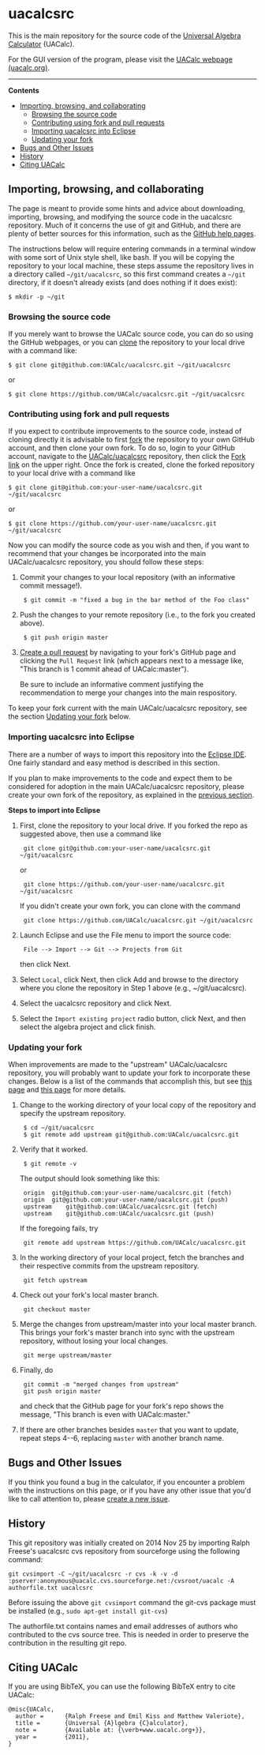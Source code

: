 # uacalcsrc

This is the main repository for the source code of the [Universal Algebra
Calculator](http://uacalc.org) (UACalc).

For the GUI version of the program, please visit
the [UACalc webpage (uacalc.org)](http://uacalc.org).

--------------------------------------------------

<!-- START doctoc generated TOC please keep comment here to allow auto update -->
<!-- DON'T EDIT THIS SECTION, INSTEAD RE-RUN doctoc TO UPDATE -->
**Contents**

  - [Importing, browsing, and collaborating](#importing-browsing-and-collaborating)
    - [Browsing the source code](#browsing-the-source-code)
    - [Contributing using fork and pull requests](#contributing-using-fork-and-pull-requests)
    - [Importing uacalcsrc into Eclipse](#importing-uacalcsrc-into-eclipse)
    - [Updating your fork](#updating-your-fork)
  - [Bugs and Other Issues](#bugs-and-other-issues)
  - [History](#history)
  - [Citing UACalc](#citing-uacalc)

<!-- END doctoc generated TOC please keep comment here to allow auto update -->

## Importing, browsing, and collaborating

The page is meant to provide some hints and advice about downloading, importing,
browsing, and modifying the source code in the uacalcsrc repository. Much of it
concerns the use of git and GitHub, and there are plenty of better sources
for this information, such as the [GitHub help pages](https://help.github.com/).

The instructions below will require entering commands in a terminal
window with some sort of Unix style shell, like bash.
If you will be copying the repository to your local machine, these steps
assume the repository lives in a directory called `~/git/uacalcsrc`, so
this first command creates a `~/git` directory, if it doesn't already exists
(and does nothing if it does exist):

    $ mkdir -p ~/git

### Browsing the source code

If you merely want to browse the UACalc source code, you can do so using the
GitHub webpages, or you can
[clone](https://help.github.com/articles/fetching-a-remote/) the repository to
your local drive with a command like: 

    $ git clone git@github.com:UACalc/uacalcsrc.git ~/git/uacalcsrc

or

    $ git clone https://github.com/UACalc/uacalcsrc.git ~/git/uacalcsrc


### Contributing using fork and pull requests

If you expect to contribute improvements to the source code, instead of cloning
directly it is advisable to first
[fork](https://help.github.com/articles/fork-a-repo/) the repository to your own
GitHub account, and then clone your own fork.  To do so, login to your GitHub account,
navigate to the [UACalc/uacalcsrc](https://github.com/UACalc/uacalcsrc)
repository, then click the
[Fork link](https://github.com/UACalc/uacalcsrc#fork-destination-box) on the
upper right.  Once the fork is created, clone the forked repository to your
local drive with a command like 

    $ git clone git@github.com:your-user-name/uacalcsrc.git ~/git/uacalcsrc

or

    $ git clone https://github.com/your-user-name/uacalcsrc.git ~/git/uacalcsrc

Now you can modify the source code as you wish and then, if you want to
recommend that your changes be incorporated into the main UACalc/uacalcsrc
repository, you should follow these steps:

1. Commit your changes to your local repository (with an informative commit
   message!).

        $ git commit -m "fixed a bug in the bar method of the Foo class"

2. Push the changes to your remote repository (i.e., to the fork you created above).

		$ git push origin master
		
3. [Create a pull request](https://help.github.com/articles/creating-a-pull-request/)
   by navigating to your fork's GitHub page and clicking the `Pull
   Request` link (which appears next to a message like, "This branch is 1 commit
   ahead of UACalc:master"). 

   Be sure to include an informative comment justifying the
   recommendation to merge your changes into the main respository.

To keep your fork current with the main UACalc/uacalcsrc repository, see the
section [Updating your fork](#updating-your-fork) below.

### Importing uacalcsrc into Eclipse

There are a number of ways to import this repository into the
[Eclipse IDE](http://www.eclipse.org/). One fairly standard and easy method is
described in this section. 

If you plan to make improvements to the code and expect them to be considered for
adoption in the main UACalc/uacalcsrc repository, please create your own
fork of the repository, as explained in the [previous section](#contributing-using-fork-and-pull-requests).

**Steps to import into Eclipse**

1. First, clone the repository to your local drive. If you forked the repo as suggested
   above, then use a command like

        git clone git@github.com:your-user-name/uacalcsrc.git ~/git/uacalcsrc

   or

        git clone https://github.com/your-user-name/uacalcsrc.git ~/git/uacalcsrc

   If you didn't create your own fork, you can clone with the command
   
        git clone https://github.com/UACalc/uacalcsrc.git ~/git/uacalcsrc


2. Launch Eclipse and use the File menu to import the source code:

        File --> Import --> Git --> Projects from Git

   then click Next.

3. Select `Local`, click Next, then click Add and browse to the directory where
   you clone the repository in Step 1 above (e.g., ~/git/uacalcsrc).

4. Select the uacalcsrc repository and click Next.

5. Select the `Import existing project` radio button, click Next, and then
   select the algebra project and click finish.

### Updating your fork

When improvements are made to the "upstream" UACalc/uacalcsrc repository,
you will probably want to update your fork to incorporate these
changes.  Below is a list of the commands that accomplish this, but see 
[this page](https://help.github.com/articles/configuring-a-remote-for-a-fork/) and
[this page](https://help.github.com/articles/syncing-a-fork/)
for more details.

1. Change to the working directory of your local copy of the repository and
   specify the upstream repository. 

        $ cd ~/git/uacalcsrc
        $ git remote add upstream git@github.com:UACalc/uacalcsrc.git

2. Verify that it worked.

        $ git remote -v

   The output should look something like this:

        origin	git@github.com:your-user-name/uacalcsrc.git (fetch)
        origin	git@github.com:your-user-name/uacalcsrc.git (push)
        upstream	git@github.com:UACalc/uacalcsrc.git (fetch)
        upstream	git@github.com:UACalc/uacalcsrc.git (push)

   If the foregoing fails, try

        git remote add upstream https://github.com/UACalc/uacalcsrc.git


3. In the working directory of your local project, fetch the branches and their
   respective commits from the upstream repository.

        git fetch upstream

4. Check out your fork's local master branch.

        git checkout master

5. Merge the changes from upstream/master into your local master branch. This
   brings your fork's master branch into sync with the upstream repository,
   without losing your local changes. 

        git merge upstream/master

6. Finally, do

        git commit -m "merged changes from upstream"
        git push origin master

   and check that the GitHub page for your fork's repo shows the message,
   "This branch is even with UACalc:master." 

7. If there are other branches besides `master` that you want to update, repeat
   steps 4--6, replacing `master` with another branch name.

## Bugs and Other Issues
If you think you found a bug in the calculator, if you encounter a problem with
the instructions on this page, or if you have any other issue that you'd like to
call attention to, please
[create a new issue](https://github.com/UACalc/uacalcsrc/issues).

## History

This git repository was initially created on 2014 Nov 25 by importing Ralph
Freese's uacalcsrc cvs repository from sourceforge using the following command:

    git cvsimport -C ~/git/uacalcsrc -r cvs -k -v -d :pserver:anonymous@uacalc.cvs.sourceforge.net:/cvsroot/uacalc -A authorfile.txt uacalcsrc

Before issuing the above `git cvsimport` command the git-cvs package must be
installed (e.g., `sudo apt-get install git-cvs`)  

The authorfile.txt contains names and email addresses of authors who
contributed to the cvs source tree. This is needed in order to preserve the
contribution in the resulting git repo.


## Citing UACalc

If you are using BibTeX, you can use the following BibTeX entry to cite UACalc:

    @misc{UACalc,
      author =      {Ralph Freese and Emil Kiss and Matthew Valeriote},
      title =       {Universal {A}lgebra {C}alculator},
      note =        {Available at: {\verb+www.uacalc.org+}},
      year =        {2011},
    }

